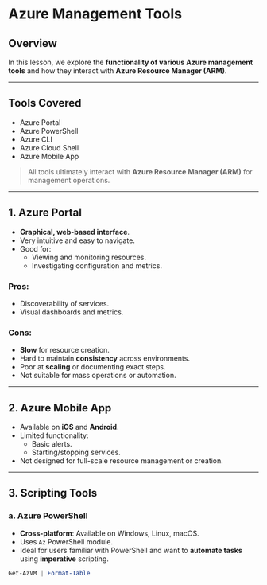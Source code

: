 # Azure Management Tools

## Overview

In this lesson, we explore the **functionality of various Azure management tools** and how they interact with **Azure Resource Manager (ARM)**.

---

## Tools Covered

- Azure Portal
- Azure PowerShell
- Azure CLI
- Azure Cloud Shell
- Azure Mobile App

> All tools ultimately interact with **Azure Resource Manager (ARM)** for management operations.

---

## 1. Azure Portal

- **Graphical, web-based interface**.
- Very intuitive and easy to navigate.
- Good for:
  - Viewing and monitoring resources.
  - Investigating configuration and metrics.

### Pros:
- Discoverability of services.
- Visual dashboards and metrics.

### Cons:
- **Slow** for resource creation.
- Hard to maintain **consistency** across environments.
- Poor at **scaling** or documenting exact steps.
- Not suitable for mass operations or automation.

---

## 2. Azure Mobile App

- Available on **iOS** and **Android**.
- Limited functionality:
  - Basic alerts.
  - Starting/stopping services.
- Not designed for full-scale resource management or creation.

---

## 3. Scripting Tools

### a. Azure PowerShell

- **Cross-platform**: Available on Windows, Linux, macOS.
- Uses `Az` PowerShell module.
- Ideal for users familiar with PowerShell and want to **automate tasks** using **imperative** scripting.

```powershell
Get-AzVM | Format-Table
